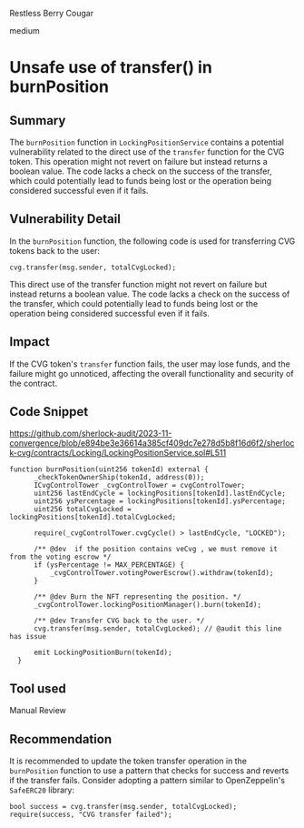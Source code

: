 Restless Berry Cougar

medium

# Unsafe use of transfer() in burnPosition

## Summary

The `burnPosition` function in `LockingPositionService` contains a potential vulnerability related to the direct use of the `transfer` function for the CVG token. This operation might not revert on failure but instead returns a boolean value. The code lacks a check on the success of the transfer, which could potentially lead to funds being lost or the operation being considered successful even if it fails.

## Vulnerability Detail

In the `burnPosition` function, the following code is used for transferring CVG tokens back to the user:

```solidity
cvg.transfer(msg.sender, totalCvgLocked);
```

This direct use of the transfer function might not revert on failure but instead returns a boolean value. The code lacks a check on the success of the transfer, which could potentially lead to funds being lost or the operation being considered successful even if it fails.

## Impact

If the CVG token's `transfer` function fails, the user may lose funds, and the failure might go unnoticed, affecting the overall functionality and security of the contract.

## Code Snippet

https://github.com/sherlock-audit/2023-11-convergence/blob/e894be3e36614a385cf409dc7e278d5b8f16d6f2/sherlock-cvg/contracts/Locking/LockingPositionService.sol#L511

```solidity
function burnPosition(uint256 tokenId) external {
      _checkTokenOwnerShip(tokenId, address(0));
      ICvgControlTower _cvgControlTower = cvgControlTower;
      uint256 lastEndCycle = lockingPositions[tokenId].lastEndCycle;
      uint256 ysPercentage = lockingPositions[tokenId].ysPercentage;
      uint256 totalCvgLocked = lockingPositions[tokenId].totalCvgLocked;

      require(_cvgControlTower.cvgCycle() > lastEndCycle, "LOCKED");

      /** @dev  if the position contains veCvg , we must remove it from the voting escrow */
      if (ysPercentage != MAX_PERCENTAGE) {
          _cvgControlTower.votingPowerEscrow().withdraw(tokenId);
      }

      /** @dev Burn the NFT representing the position. */
      _cvgControlTower.lockingPositionManager().burn(tokenId);

      /** @dev Transfer CVG back to the user. */
      cvg.transfer(msg.sender, totalCvgLocked); // @audit this line has issue

      emit LockingPositionBurn(tokenId);
  }
```

## Tool used

Manual Review

## Recommendation

It is recommended to update the token transfer operation in the `burnPosition` function to use a pattern that checks for success and reverts if the transfer fails. Consider adopting a pattern similar to OpenZeppelin's `SafeERC20` library:

```solidity
bool success = cvg.transfer(msg.sender, totalCvgLocked);
require(success, "CVG transfer failed");
```